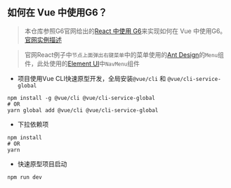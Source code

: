 ## 如何在 Vue 中使用G6？

> 本仓库参照G6官网给出的[React 中使用 G6](https://github.com/baizn/g6-in-react)来实现如何在 Vue 中使用G6。[官网实例描述](https://g6.antv.vision/zh/docs/manual/advanced/g6InReact)

> 官网React例子中`节点上面弹出右键菜单`中的菜单使用的[Ant Design](https://ant.design/components/menu-cn/#header)的`Menu`组件，此处使用的[Element UI](https://element.eleme.cn/#/zh-CN/component/menu)中`NavMenu`组件


- 项目使用Vue CLI快速原型开发，全局安装`@vue/cli` 和 `@vue/cli-service-global`
```
npm install -g @vue/cli @vue/cli-service-global
# OR
yarn global add @vue/cli @vue/cli-service-global
```
- 下拉依赖项
```
npm install
# OR
yarn
```
- 快速原型项目启动
```
npm run dev
```
